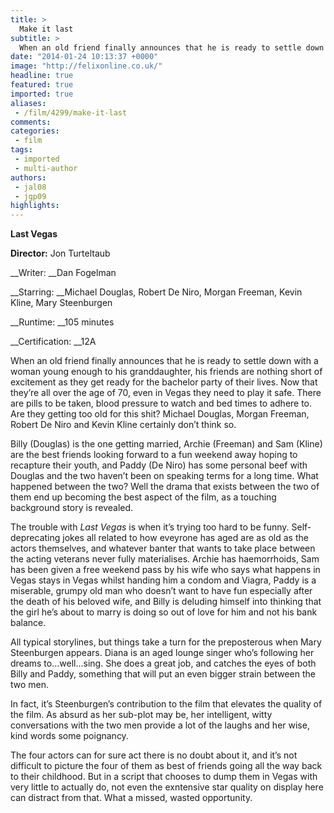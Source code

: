 ```yaml
---
title: >
  Make it last
subtitle: >
  When an old friend finally announces that he is ready to settle down with a woman young enough to his granddaughter, his friends are nothing short of excitement as they get ready for the bachelor party of their lives.
date: "2014-01-24 10:13:37 +0000"
image: "http://felixonline.co.uk/"
headline: true
featured: true
imported: true
aliases:
 - /film/4299/make-it-last
comments:
categories:
 - film
tags:
 - imported
 - multi-author
authors:
 - jal08
 - jgp09
highlights:
---
```


__Last Vegas__

__Director:__ Jon Turteltaub

__Writer: __Dan Fogelman

__Starring: __Michael Douglas, Robert De Niro, Morgan Freeman, Kevin Kline, Mary Steenburgen

__Runtime: __105 minutes

__Certification: __12A

When an old friend finally announces that he is ready to settle down with a woman young enough to his granddaughter, his friends are nothing short of excitement as they get ready for the bachelor party of their lives. Now that they’re all over the age of 70, even in Vegas they need to play it safe. There are pills to be taken, blood pressure to watch and bed times to adhere to. Are they getting too old for this shit? Michael Douglas, Morgan Freeman, Robert De Niro and Kevin Kline certainly don’t think so.

Billy (Douglas) is the one getting married, Archie (Freeman) and Sam (Kline) are the best friends looking forward to a fun weekend away hoping to recapture their youth, and Paddy (De Niro) has some personal beef with Douglas and the two haven’t been on speaking terms for a long time. What happened between the two? Well the drama that exists between the two of them end up becoming the best aspect of the film, as a touching background story is revealed.

The trouble with _Last Vegas_ is when it’s trying too hard to be funny. Self-deprecating jokes all related to how eveyrone has aged are as old as the actors themselves, and whatever banter that wants to take place between the acting veterans never fully materialises. Archie has haemorrhoids, Sam has been given a free weekend pass by his wife who says what happens in Vegas stays in Vegas whilst handing him a condom and Viagra, Paddy is a miserable, grumpy old man who doesn’t want to have fun especially after the death of his beloved wife, and Billy is deluding himself into thinking that the girl he’s about to marry is doing so out of love for him and not his bank balance.

All typical storylines, but things take a turn for the preposterous when Mary Steenburgen appears. Diana is an aged lounge singer who’s following her dreams to...well...sing. She does a great job, and catches the eyes of both Billy and Paddy, something that will put an even bigger strain between the two men.

In fact, it’s Steenburgen’s contribution to the film that elevates the quality of the film. As absurd as her sub-plot may be, her intelligent, witty conversations with the two men provide a lot of the laughs and her wise, kind words some poignancy.

The four actors can for sure act there is no doubt about it, and it’s not difficult to picture the four of them as best of friends going all the way back to their childhood. But in a script that chooses to dump them in Vegas with very little to actually do, not even the exntensive star quality on display here can distract from that. What a missed, wasted opportunity.

